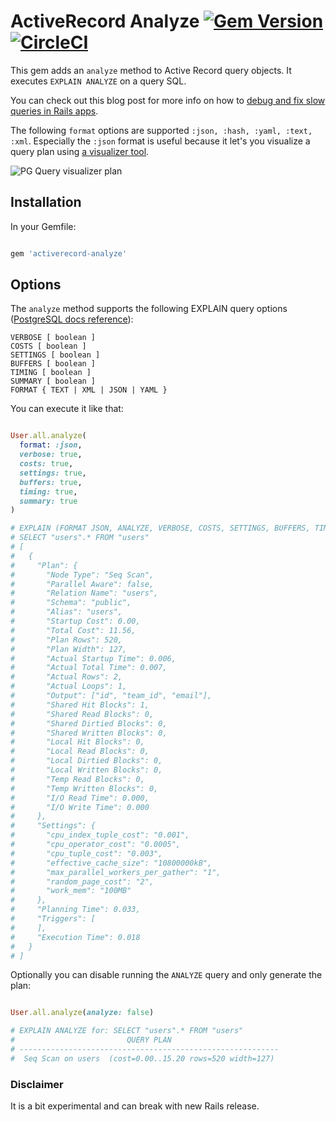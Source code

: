 # ActiveRecord Analyze [![Gem Version](https://badge.fury.io/rb/activerecord-analyze.svg)](https://badge.fury.io/rb/ruby-pg-extras) [![CircleCI](https://circleci.com/gh/pawurb/activerecord-analyze.svg?style=svg)](https://circleci.com/gh/pawurb/activerecord-analyze)

This gem adds an `analyze` method to Active Record query objects. It executes `EXPLAIN ANALYZE` on a query SQL.

You can check out this blog post for more info on how to [debug and fix slow queries in Rails apps](https://pawelurbanek.com/slow-rails-queries).

The following `format` options are supported `:json, :hash, :yaml, :text, :xml`. Especially the `:json` format is useful because it let's you visualize a query plan using [a visualizer tool](https://tatiyants.com/pev/#/plans/new).

![PG Query visualizer plan](https://raw.githubusercontent.com/pawurb/activerecord-analyze/master/query-plan.png)

## Installation

In your Gemfile:

```ruby

gem 'activerecord-analyze'

```

## Options

The `analyze` method supports the following EXPLAIN query options ([PostgreSQL docs reference](https://www.postgresql.org/docs/12/sql-explain.html)):

```
VERBOSE [ boolean ]
COSTS [ boolean ]
SETTINGS [ boolean ]
BUFFERS [ boolean ]
TIMING [ boolean ]
SUMMARY [ boolean ]
FORMAT { TEXT | XML | JSON | YAML }
```

You can execute it like that:

```ruby

User.all.analyze(
  format: :json,
  verbose: true,
  costs: true,
  settings: true,
  buffers: true,
  timing: true,
  summary: true
)

# EXPLAIN (FORMAT JSON, ANALYZE, VERBOSE, COSTS, SETTINGS, BUFFERS, TIMING, SUMMARY)
# SELECT "users".* FROM "users"
# [
#   {
#     "Plan": {
#       "Node Type": "Seq Scan",
#       "Parallel Aware": false,
#       "Relation Name": "users",
#       "Schema": "public",
#       "Alias": "users",
#       "Startup Cost": 0.00,
#       "Total Cost": 11.56,
#       "Plan Rows": 520,
#       "Plan Width": 127,
#       "Actual Startup Time": 0.006,
#       "Actual Total Time": 0.007,
#       "Actual Rows": 2,
#       "Actual Loops": 1,
#       "Output": ["id", "team_id", "email"],
#       "Shared Hit Blocks": 1,
#       "Shared Read Blocks": 0,
#       "Shared Dirtied Blocks": 0,
#       "Shared Written Blocks": 0,
#       "Local Hit Blocks": 0,
#       "Local Read Blocks": 0,
#       "Local Dirtied Blocks": 0,
#       "Local Written Blocks": 0,
#       "Temp Read Blocks": 0,
#       "Temp Written Blocks": 0,
#       "I/O Read Time": 0.000,
#       "I/O Write Time": 0.000
#     },
#     "Settings": {
#       "cpu_index_tuple_cost": "0.001",
#       "cpu_operator_cost": "0.0005",
#       "cpu_tuple_cost": "0.003",
#       "effective_cache_size": "10800000kB",
#       "max_parallel_workers_per_gather": "1",
#       "random_page_cost": "2",
#       "work_mem": "100MB"
#     },
#     "Planning Time": 0.033,
#     "Triggers": [
#     ],
#     "Execution Time": 0.018
#   }
# ]

```

Optionally you can disable running the `ANALYZE` query and only generate the plan:

```ruby

User.all.analyze(analyze: false)

# EXPLAIN ANALYZE for: SELECT "users".* FROM "users"
#                         QUERY PLAN
# ----------------------------------------------------------
#  Seq Scan on users  (cost=0.00..15.20 rows=520 width=127)

```

### Disclaimer

It is a bit experimental and can break with new Rails release.
